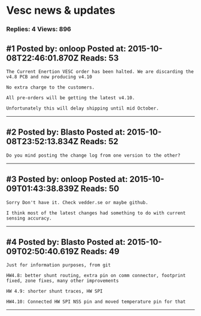 # Vesc news &amp; updates

### Replies: 4 Views: 896

## \#1 Posted by: onloop Posted at: 2015-10-08T22:46:01.870Z Reads: 53

```
The Current Enertion VESC order has been halted. We are discarding the v4.8 PCB and now producing v4.10 

No extra charge to the customers.

All pre-orders will be getting the latest v4.10.

Unfortunately this will delay shipping until mid October.
```

---
## \#2 Posted by: Blasto Posted at: 2015-10-08T23:52:13.834Z Reads: 52

```
Do you mind posting the change log from one version to the other?
```

---
## \#3 Posted by: onloop Posted at: 2015-10-09T01:43:38.839Z Reads: 50

```
Sorry Don't have it. Check vedder.se or maybe github.

I think most of the latest changes had something to do with current sensing accuracy.
```

---
## \#4 Posted by: Blasto Posted at: 2015-10-09T02:50:40.619Z Reads: 49

```
Just for information purposes, from git

HW4.8: better shunt routing, extra pin on comm connector, footprint fixed, zone fixes, many other improvements

HW 4.9: shorter shunt traces, HW SPI

HW4.10: Connected HW SPI NSS pin and moved temperature pin for that
```

---
